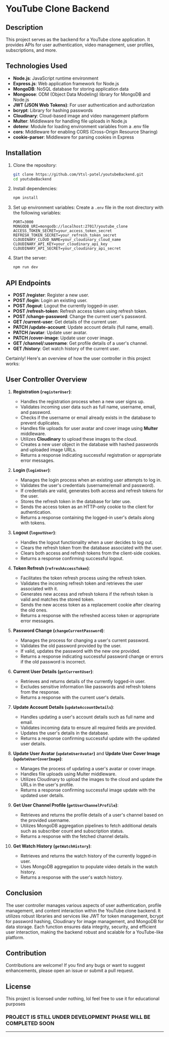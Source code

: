 # YouTube Clone Backend

## Description
This project serves as the backend for a YouTube clone application. It provides APIs for user authentication, video management, user profiles, subscriptions, and more.

## Technologies Used
- **Node.js**: JavaScript runtime environment
- **Express.js**: Web application framework for Node.js
- **MongoDB**: NoSQL database for storing application data
- **Mongoose**: ODM (Object Data Modeling) library for MongoDB and Node.js
- **JWT (JSON Web Tokens)**: For user authentication and authorization
- **bcrypt**: Library for hashing passwords
- **Cloudinary**: Cloud-based image and video management platform
- **Multer**: Middleware for handling file uploads in Node.js
- **dotenv**: Module for loading environment variables from a .env file
- **cors**: Middleware for enabling CORS (Cross-Origin Resource Sharing)
- **cookie-parser**: Middleware for parsing cookies in Express

## Installation
1. Clone the repository:
   ```bash
   git clone https://github.com/Vtsl-patel/youtubeBackend.git
   cd youtubeBackend
   ```

2. Install dependencies:
   ```bash
   npm install
   ```

3. Set up environment variables:
   Create a `.env` file in the root directory with the following variables:
   ```
   PORT=3000
   MONGODB_URI=mongodb://localhost:27017/youtube_clone
   ACCESS_TOKEN_SECRET=your_access_token_secret
   REFRESH_TOKEN_SECRET=your_refresh_token_secret
   CLOUDINARY_CLOUD_NAME=your_cloudinary_cloud_name
   CLOUDINARY_API_KEY=your_cloudinary_api_key
   CLOUDINARY_API_SECRET=your_cloudinary_api_secret
   ```

4. Start the server:
   ```bash
   npm run dev
   ```

## API Endpoints
- **POST /register**: Register a new user.
- **POST /login**: Login an existing user.
- **POST /logout**: Logout the currently logged-in user.
- **POST /refresh-token**: Refresh access token using refresh token.
- **POST /change-password**: Change the current user's password.
- **GET /current-user**: Get details of the current user.
- **PATCH /update-account**: Update account details (full name, email).
- **PATCH /avatar**: Update user avatar.
- **PATCH /cover-image**: Update user cover image.
- **GET /channel/:username**: Get profile details of a user's channel.
- **GET /history**: Get watch history of the current user.

Certainly! Here's an overview of how the user controller in this project works:

## User Controller Overview

1. **Registration (`registerUser`)**:
   - Handles the registration process when a new user signs up.
   - Validates incoming user data such as full name, username, email, and password.
   - Checks if the username or email already exists in the database to prevent duplicates.
   - Handles file uploads for user avatar and cover image using **Multer** middleware.
   - Utilizes **Cloudinary** to upload these images to the cloud.
   - Creates a new user object in the database with hashed passwords and uploaded image URLs.
   - Returns a response indicating successful registration or appropriate error messages.

2. **Login (`loginUser`)**:
   - Manages the login process when an existing user attempts to log in.
   - Validates the user's credentials (username/email and password).
   - If credentials are valid, generates both access and refresh tokens for the user.
   - Stores the refresh token in the database for later use.
   - Sends the access token as an HTTP-only cookie to the client for authentication.
   - Returns a response containing the logged-in user's details along with tokens.

3. **Logout (`logoutUser`)**:
   - Handles the logout functionality when a user decides to log out.
   - Clears the refresh token from the database associated with the user.
   - Clears both access and refresh tokens from the client-side cookies.
   - Returns a response confirming successful logout.

4. **Token Refresh (`refreshAccessToken`)**:
   - Facilitates the token refresh process using the refresh token.
   - Validates the incoming refresh token and retrieves the user associated with it.
   - Generates new access and refresh tokens if the refresh token is valid and matches the stored token.
   - Sends the new access token as a replacement cookie after clearing the old ones.
   - Returns a response with the refreshed access token or appropriate error messages.

5. **Password Change (`changeCurrentPassword`)**:
   - Manages the process for changing a user's current password.
   - Validates the old password provided by the user.
   - If valid, updates the password with the new one provided.
   - Returns a response indicating successful password change or errors if the old password is incorrect.

6. **Current User Details (`getCurrentUser`)**:
   - Retrieves and returns details of the currently logged-in user.
   - Excludes sensitive information like passwords and refresh tokens from the response.
   - Returns a response with the current user's details.

7. **Update Account Details (`updateAccountDetails`)**:
   - Handles updating a user's account details such as full name and email.
   - Validates incoming data to ensure all required fields are provided.
   - Updates the user's details in the database.
   - Returns a response confirming successful update with the updated user details.

8. **Update User Avatar (`updateUserAvatar`)** and **Update User Cover Image (`updateUserCoverImage`)**:
   - Manages the process of updating a user's avatar or cover image.
   - Handles file uploads using Multer middleware.
   - Utilizes Cloudinary to upload the images to the cloud and update the URLs in the user's profile.
   - Returns a response confirming successful image update with the updated user details.

9. **Get User Channel Profile (`getUserChannelProfile`)**:
   - Retrieves and returns the profile details of a user's channel based on the provided username.
   - Utilizes MongoDB aggregation pipelines to fetch additional details such as subscriber count and subscription status.
   - Returns a response with the fetched channel details.

10. **Get Watch History (`getWatchHistory`)**:
    - Retrieves and returns the watch history of the currently logged-in user.
    - Uses MongoDB aggregation to populate video details in the watch history.
    - Returns a response with the user's watch history.

## Conclusion
The user controller manages various aspects of user authentication, profile management, and content interaction within the YouTube clone backend. It utilizes robust libraries and services like JWT for token management, bcrypt for password hashing, Cloudinary for image management, and MongoDB for data storage. Each function ensures data integrity, security, and efficient user interaction, making the backend robust and scalable for a YouTube-like platform.

## Contribution
Contributions are welcome! If you find any bugs or want to suggest enhancements, please open an issue or submit a pull request.

## License
This project is licensed under nothing, lol feel free to use it for educational purposes

### PROJECT IS STILL UNDER DEVELOPMENT PHASE WILL BE COMPLETED SOON

---
